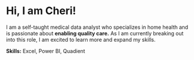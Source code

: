 # Hi, I am Cheri!

I am a self-taught medical data analyst who specializes in home health and is passionate about <strong>enabling quality care.</strong>
As I am currently breaking out into this role, I am excited to learn more and expand my skills.

<strong>Skills:</strong> Excel, Power BI, Quadient
